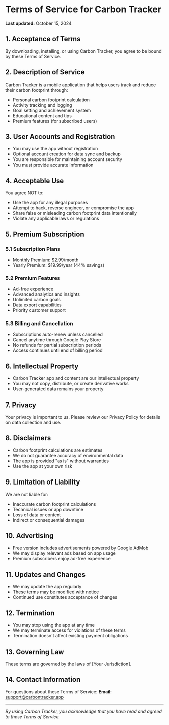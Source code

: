 # Terms of Service for Carbon Tracker

**Last updated:** October 15, 2024

## 1. Acceptance of Terms

By downloading, installing, or using Carbon Tracker, you agree to be bound by these Terms of Service.

## 2. Description of Service

Carbon Tracker is a mobile application that helps users track and reduce their carbon footprint through:
- Personal carbon footprint calculation
- Activity tracking and logging  
- Goal setting and achievement system
- Educational content and tips
- Premium features (for subscribed users)

## 3. User Accounts and Registration

- You may use the app without registration
- Optional account creation for data sync and backup
- You are responsible for maintaining account security
- You must provide accurate information

## 4. Acceptable Use

You agree NOT to:
- Use the app for any illegal purposes
- Attempt to hack, reverse engineer, or compromise the app
- Share false or misleading carbon footprint data intentionally
- Violate any applicable laws or regulations

## 5. Premium Subscription

### 5.1 Subscription Plans
- Monthly Premium: $2.99/month
- Yearly Premium: $19.99/year (44% savings)

### 5.2 Premium Features
- Ad-free experience
- Advanced analytics and insights
- Unlimited carbon goals
- Data export capabilities
- Priority customer support

### 5.3 Billing and Cancellation
- Subscriptions auto-renew unless cancelled
- Cancel anytime through Google Play Store
- No refunds for partial subscription periods
- Access continues until end of billing period

## 6. Intellectual Property

- Carbon Tracker app and content are our intellectual property
- You may not copy, distribute, or create derivative works
- User-generated data remains your property

## 7. Privacy

Your privacy is important to us. Please review our Privacy Policy for details on data collection and use.

## 8. Disclaimers

- Carbon footprint calculations are estimates
- We do not guarantee accuracy of environmental data
- The app is provided "as is" without warranties
- Use the app at your own risk

## 9. Limitation of Liability

We are not liable for:
- Inaccurate carbon footprint calculations
- Technical issues or app downtime  
- Loss of data or content
- Indirect or consequential damages

## 10. Advertising

- Free version includes advertisements powered by Google AdMob
- We may display relevant ads based on app usage
- Premium subscribers enjoy ad-free experience

## 11. Updates and Changes

- We may update the app regularly
- These terms may be modified with notice
- Continued use constitutes acceptance of changes

## 12. Termination

- You may stop using the app at any time
- We may terminate access for violations of these terms
- Termination doesn't affect existing payment obligations

## 13. Governing Law

These terms are governed by the laws of [Your Jurisdiction].

## 14. Contact Information

For questions about these Terms of Service:
**Email:** support@carbontracker.app

---

*By using Carbon Tracker, you acknowledge that you have read and agreed to these Terms of Service.*